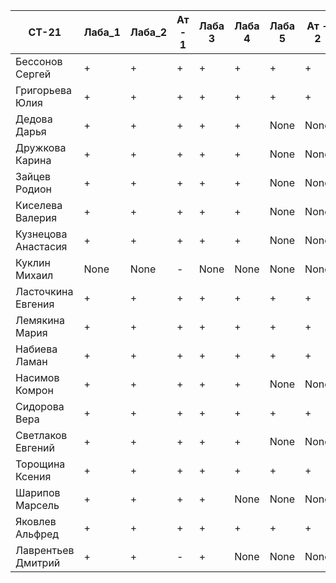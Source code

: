 | СТ-21               | Лаба_1 | Лаба_2 | Ат - 1 | Лаба 3 | Лаба 4 | Лаба 5 | Ат - 2 | Лаба 6 | Лаба 7 | Ат - 3 | Лаба 8 | Лаба 9 | Ат - 4 | Лаба 10 |
| ------------------- | ------ | ------ | ------ | ------ | ------ | ------ | ------ | ------ | ------ | ------ | ------ | ------ | ------ | ------- |
| Бессонов Сергей     | +      | +      | +      | +      | +      | +      | +      | None   | None   | None   | None   | None   | None   | None    |
| Григорьева Юлия     | +      | +      | +      | +      | +      | +      | +      | None   | None   | None   | None   | None   | None   | None    |
| Дедова Дарья        | +      | +      | +      | +      | +      | None   | None   | None   | None   | None   | None   | None   | None   | None    |
| Дружкова Карина     | +      | +      | +      | +      | +      | None   | None   | None   | None   | None   | None   | None   | None   | None    |
| Зайцев Родион       | +      | +      | +      | +      | +      | None   | None   | None   | None   | None   | None   | None   | None   | None    |
| Киселева Валерия    | +      | +      | +      | +      | +      | None   | None   | None   | None   | None   | None   | None   | None   | None    |
| Кузнецова Анастасия | +      | +      | +      | +      | +      | None   | None   | None   | None   | None   | None   | None   | None   | None    |
| Куклин Михаил       | None   | None   | -      | None   | None   | None   | None   | None   | None   | None   | None   | None   | None   | None    |
| Ласточкина Евгения  | +      | +      | +      | +      | +      | +      | +      | None   | None   | None   | None   | None   | None   | None    |
| Лемякина Мария      | +      | +      | +      | +      | +      | +      | +      | None   | None   | None   | None   | None   | None   | None    |
| Набиева Ламан       | +      | +      | +      | +      | +      | +      | +      | None   | None   | None   | None   | None   | None   | None    |
| Насимов Комрон      | +      | +      | +      | +      | +      | None   | None   | None   | None   | None   | None   | None   | None   | None    |
| Сидорова Вера       | +      | +      | +      | +      | +      | +      | +      | None   | None   | None   | None   | None   | None   | None    |
| Светлаков Евгений   | +      | +      | +      | +      | +      | None   | None      | None   | None   | None   | None   | None   | None   | None    |
| Торощина Ксения     | +      | +      | +      | +      | +      | +      | +      | None   | None   | None   | None   | None   | None   | None    |
| Шарипов Марсель     | +      | +      | +      | +      | None   | None   | None   | None   | None   | None   | None   | None   | None   | None    |
| Яковлев Альфред     | +      | +      | +      | +      | +      | +      | +      | None   | None   | None   | None   | None   | None   | None    |
| Лаврентьев Дмитрий  | +      | +      | -      | +      | None   | None   | None   | None   | None   | None   | None   | None   | None   | None    |
